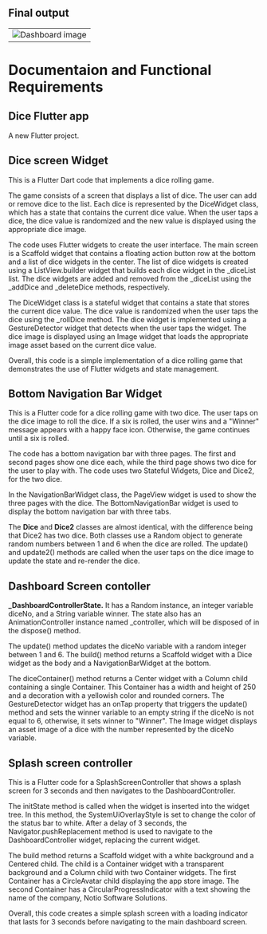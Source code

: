 
## Final output
<table>
  <tr>
    <td><img src="https://github.com/TariqMehmood1004/Dice-App-Flutter/blob/main/output/1.jpg" alt="Dashboard image"/></td>
  </tr>
</table>

# Documentaion and Functional Requirements

## Dice Flutter app

A new Flutter project.

## Dice screen Widget
This is a Flutter Dart code that implements a dice rolling game.

The game consists of a screen that displays a list of dice. The user can add or remove dice to the list. Each dice is represented by the DiceWidget class, which has a state that contains the current dice value. When the user taps a dice, the dice value is randomized and the new value is displayed using the appropriate dice image.

The code uses Flutter widgets to create the user interface. The main screen is a Scaffold widget that contains a floating action button row at the bottom and a list of dice widgets in the center. The list of dice widgets is created using a ListView.builder widget that builds each dice widget in the _diceList list. The dice widgets are added and removed from the _diceList using the _addDice and _deleteDice methods, respectively.

The DiceWidget class is a stateful widget that contains a state that stores the current dice value. The dice value is randomized when the user taps the dice using the _rollDice method. The dice widget is implemented using a GestureDetector widget that detects when the user taps the widget. The dice image is displayed using an Image widget that loads the appropriate image asset based on the current dice value.

Overall, this code is a simple implementation of a dice rolling game that demonstrates the use of Flutter widgets and state management.


## Bottom Navigation Bar Widget
This is a Flutter code for a dice rolling game with two dice. The user taps on the dice image to roll the dice. If a six is rolled, the user wins and a "Winner" message appears with a happy face icon. Otherwise, the game continues until a six is rolled.

The code has a bottom navigation bar with three pages. The first and second pages show one dice each, while the third page shows two dice for the user to play with. The code uses two Stateful Widgets, Dice and Dice2, for the two dice.

In the NavigationBarWidget class, the PageView widget is used to show the three pages with the dice. The BottomNavigationBar widget is used to display the bottom navigation bar with three tabs.

The <b>Dice</b> and <b>Dice2</b> classes are almost identical, with the difference being that Dice2 has two dice. Both classes use a Random object to generate random numbers between 1 and 6 when the dice are rolled. The update() and update2() methods are called when the user taps on the dice image to update the state and re-render the dice.

## Dashboard Screen contoller
<b>_DashboardControllerState.</b> It has a Random instance, an integer variable diceNo, and a String variable winner. The state also has an AnimationController instance named _controller, which will be disposed of in the dispose() method.

The update() method updates the diceNo variable with a random integer between 1 and 6. The build() method returns a Scaffold widget with a Dice widget as the body and a NavigationBarWidget at the bottom.

The diceContainer() method returns a Center widget with a Column child containing a single Container. This Container has a width and height of 250 and a decoration with a yellowish color and rounded corners. The GestureDetector widget has an onTap property that triggers the update() method and sets the winner variable to an empty string if the diceNo is not equal to 6, otherwise, it sets winner to "Winner". The Image widget displays an asset image of a dice with the number represented by the diceNo variable.

## Splash screen controller
This is a Flutter code for a SplashScreenController that shows a splash screen for 3 seconds and then navigates to the DashboardController.

The initState method is called when the widget is inserted into the widget tree. In this method, the SystemUiOverlayStyle is set to change the color of the status bar to white. After a delay of 3 seconds, the Navigator.pushReplacement method is used to navigate to the DashboardController widget, replacing the current widget.

The build method returns a Scaffold widget with a white background and a Centered child. The child is a Container widget with a transparent background and a Column child with two Container widgets. The first Container has a CircleAvatar child displaying the app store image. The second Container has a CircularProgressIndicator with a text showing the name of the company, Notio Software Solutions.

Overall, this code creates a simple splash screen with a loading indicator that lasts for 3 seconds before navigating to the main dashboard screen.






